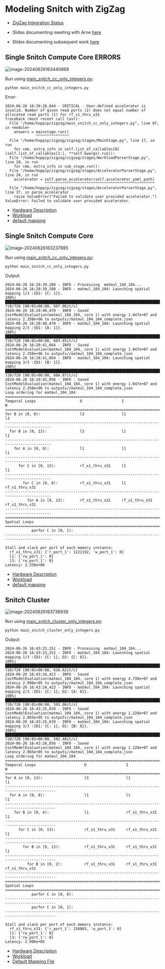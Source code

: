 # Modeling Snitch with ZigZag

- [ZigZag Integration Status](https://docs.google.com/presentation/d/1-YQwx20RkEFZoqrMr_WQOjtFaXDR8e_lfNbEfbl83HA/edit#slide=id.p)

- Slides documenting meeting with Arne [here](https://docs.google.com/presentation/d/10FmwrGjfX_vCTzLIaax1-P3noyZt-mBmsBh1Ad-S9Qo/edit#slide=id.p)

- Slides documenting subsequent work [here](https://docs.google.com/presentation/d/1Kj0Oa_DfxdGLUCwZZA-Q0Mc5MStBUpIYirP0-M6Gj1M/edit?usp=sharing)

## Single Snitch Compute Core ERRORS

![image-20240626163440868](cc-error.png)

Run using [main_snitch_cc_only_integers.py](main_snitch_cc_only_integers.py):

```
python main_snitch_cc_only_integers.py
```

Error:

```
2024-06-26 16:39:28,844 - CRITICAL - User-defined accelerator is invalid. Number of given read ports (2) does not equal number of allocated read ports (1) for rf_x1_thru_x31
Traceback (most recent call last):
  File "/home/hoppip/zigzag/main_snitch_cc_only_integers.py", line 87, in <module>
    answers = mainstage.run()
              ^^^^^^^^^^^^^^^
  File "/home/hoppip/zigzag/zigzag/stages/MainStage.py", line 17, in run
    for cme, extra_info in self.list_of_callables[0](self.list_of_callables[1:], **self.kwargs).run():
  File "/home/hoppip/zigzag/zigzag/stages/WorkloadParserStage.py", line 28, in run
    for cme, extra_info in sub_stage.run():
  File "/home/hoppip/zigzag/zigzag/stages/AcceleratorParserStage.py", line 24, in run
    accelerator = self.parse_accelerator(self.accelerator_yaml_path)
                  ^^^^^^^^^^^^^^^^^^^^^^^^^^^^^^^^^^^^^^^^^^^^^^^^^^
  File "/home/hoppip/zigzag/zigzag/stages/AcceleratorParserStage.py", line 37, in parse_accelerator
    raise ValueError("Failed to validate user provided accelerator.")
ValueError: Failed to validate user provided accelerator.
```

- [Hardware Description](zigzag/inputs/hardware/snitch-cc-only-integers-broken.yaml)
- [Workload](zigzag/inputs/workload/matmul-104-x-104.yaml)
- [default mapping](zigzag/inputs/mapping/snitch-cc-only-integers-mapping.yaml)

## Single Snitch Compute Core

![image-20240626163237985](cc-no-error.png)

Run using [main_snitch_cc_only_integers.py](main_snitch_cc_only_integers.py):
```
python main_snitch_cc_only_integers.py
```

Output:
```
2024-06-26 16:28:39,280 - INFO - Processing  matmul_104_104...
2024-06-26 16:28:39,280 - INFO - matmul_104_104: Launching spatial mapping 1/3 :{D1: {C: 1}}.
100%|███████████████████████████████████████████████████████████████████████████████████████████████████████████████████████████████████████| 720/720 [00:01<00:00, 607.06it/s]
2024-06-26 16:28:40,470 - INFO - Saved CostModelEvaluation(matmul_104_104, core 1) with energy 1.047e+07 and latency 2.350e+06 to outputs//matmul_104_104_complete.json
2024-06-26 16:28:40,470 - INFO - matmul_104_104: Launching spatial mapping 2/3 :{D1: {A: 1}}.
100%|███████████████████████████████████████████████████████████████████████████████████████████████████████████████████████████████████████| 720/720 [00:01<00:00, 603.85it/s]
2024-06-26 16:28:41,664 - INFO - Saved CostModelEvaluation(matmul_104_104, core 1) with energy 1.047e+07 and latency 2.350e+06 to outputs//matmul_104_104_complete.json
2024-06-26 16:28:41,664 - INFO - matmul_104_104: Launching spatial mapping 3/3 :{D1: {B: 1}}.
100%|███████████████████████████████████████████████████████████████████████████████████████████████████████████████████████████████████████| 720/720 [00:01<00:00, 604.87it/s]
2024-06-26 16:28:42,856 - INFO - Saved CostModelEvaluation(matmul_104_104, core 1) with energy 1.047e+07 and latency 2.350e+06 to outputs//matmul_104_104_complete.json
Loop ordering for matmul_104_104
===========================================================================================
Temporal Loops                    O                  I                  W                  
===========================================================================================
for B in [0, 8):                  l3                 l1                 l3                 
-------------------------------------------------------------------------------------------
  for B in [0, 13):               l3                 l1                 l1                 
-------------------------------------------------------------------------------------------
    for A in [0, 8):              l1                 l1                 l1                 
-------------------------------------------------------------------------------------------
      for C in [0, 13):           rf_x1_thru_x31     l1                 l1                 
-------------------------------------------------------------------------------------------
        for C in [0, 8):          rf_x1_thru_x31     l1                 rf_x1_thru_x31     
-------------------------------------------------------------------------------------------
          for A in [0, 13):       rf_x1_thru_x31     rf_x1_thru_x31     rf_x1_thru_x31     
-------------------------------------------------------------------------------------------
===========================================================================================
Spatial Loops                                                                              
===========================================================================================
            parfor C in [0, 1):                                                            
-------------------------------------------------------------------------------------------

Stall and slack per port of each memory instance:
  rf_x1_thru_x31: {'r_port_1': 1222192, 'w_port_1': 0}
  l1: {'rw_port_1': 0}
  l3: {'rw_port_1': 0}
Latency: 2.350e+06
```

- [Hardware Description](zigzag/inputs/hardware/snitch-cc-only-integers.yaml)
- [Workload](zigzag/inputs/workload/matmul-104-x-104.yaml)
- [default mapping](zigzag/inputs/mapping/snitch-cc-only-integers-mapping.yaml)

## Snitch Cluster

![image-20240626163738939](cluster.png)

Run using [main_snitch_cluster_only_integers.py](main_snitch_cluster_only_integers.py):

```
python main_snitch_cluster_only_integers.py
```

Output:

```
2024-06-26 16:43:23,251 - INFO - Processing  matmul_104_104...
2024-06-26 16:43:23,252 - INFO - matmul_104_104: Launching spatial mapping 1/3 :{D1: {C: 1}, D2: {C: 8}}.
100%|███████████████████████████████████████████████████████████████████████████████████████████████████████████████████████████████████████| 720/720 [00:01<00:00, 616.62it/s]
2024-06-26 16:43:24,423 - INFO - Saved CostModelEvaluation(matmul_104_104, core 1) with energy 4.730e+07 and latency 2.990e+05 to outputs//matmul_104_104_complete.json
2024-06-26 16:43:24,423 - INFO - matmul_104_104: Launching spatial mapping 2/3 :{D1: {C: 1}, D2: {A: 8}}.
100%|███████████████████████████████████████████████████████████████████████████████████████████████████████████████████████████████████████| 720/720 [00:01<00:00, 593.06it/s]
2024-06-26 16:43:25,639 - INFO - Saved CostModelEvaluation(matmul_104_104, core 1) with energy 1.228e+07 and latency 2.965e+05 to outputs//matmul_104_104_complete.json
2024-06-26 16:43:25,639 - INFO - matmul_104_104: Launching spatial mapping 3/3 :{D1: {C: 1}, D2: {B: 8}}.
100%|███████████████████████████████████████████████████████████████████████████████████████████████████████████████████████████████████████| 720/720 [00:01<00:00, 592.48it/s]
2024-06-26 16:43:26,856 - INFO - Saved CostModelEvaluation(matmul_104_104, core 1) with energy 1.228e+07 and latency 2.965e+05 to outputs//matmul_104_104_complete.json
Loop ordering for matmul_104_104
=============================================================================================
Temporal Loops                      O                  I                  W                  
=============================================================================================
for A in [0, 13):                   l3                 l1                 l1                 
---------------------------------------------------------------------------------------------
  for A in [0, 8):                  l1                 l1                 l1                 
---------------------------------------------------------------------------------------------
    for B in [0, 4):                l1                 rf_x1_thru_x31     l1                 
---------------------------------------------------------------------------------------------
      for C in [0, 13):             rf_x1_thru_x31     rf_x1_thru_x31     l1                 
---------------------------------------------------------------------------------------------
        for B in [0, 13):           rf_x1_thru_x31     rf_x1_thru_x31     l1                 
---------------------------------------------------------------------------------------------
          for B in [0, 2):          rf_x1_thru_x31     rf_x1_thru_x31     rf_x1_thru_x31     
---------------------------------------------------------------------------------------------
=============================================================================================
Spatial Loops                                                                                
=============================================================================================
            parfor C in [0, 8):                                                              
---------------------------------------------------------------------------------------------
            parfor C in [0, 1):                                                              
---------------------------------------------------------------------------------------------

Stall and slack per port of each memory instance:
  rf_x1_thru_x31: {'r_port_1': 156803, 'w_port_1': 0}
  l1: {'rw_port_1': 0}
  l3: {'rw_port_1': 0}
Latency: 2.990e+05

```

- [Hardware Description](zigzag/inputs/hardware/snitch-cluster-only-integers.yaml)
- [Workload](zigzag/inputs/workload/matmul-104-x-104.yaml)
- [Default Mapping File](zigzag/inputs/mapping/emily-snitch-cluster-mapping.yaml)

